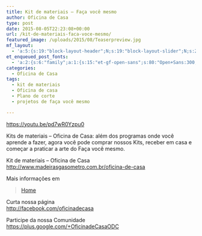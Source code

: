 ```yaml
---
title: Kit de materiais – Faça você mesmo
author: Oficina de Casa
type: post
date: 2015-08-05T22:23:08+00:00
url: /kit-de-materiais-faca-voce-mesmo/
featured_image: /uploads/2015/08/Teaserpreview.jpg
mf_layout:
  - 'a:5:{s:19:"block-layout-header";N;s:19:"block-layout-slider";N;s:22:"block-layout-structure";s:10:"full-width";s:25:"block-layout-left_sidebar";s:12:"blog-sidebar";s:26:"block-layout-right_sidebar";s:12:"blog-sidebar";}'
et_enqueued_post_fonts:
  - 'a:2:{s:6:"family";a:1:{s:15:"et-gf-open-sans";s:80:"Open+Sans:300,300italic,regular,italic,600,600italic,700,700italic,800,800italic";}s:6:"subset";a:2:{i:0;s:5:"latin";i:1;s:9:"latin-ext";}}'
categories:
  - Oficina de Casa
tags:
  - kit de materiais
  - Oficina de casa
  - Plano de corte
  - projetos de faça você mesmo

---
```

https://youtu.be/pd7wR0Yzpu0

Kits de materiais &#8211; Oficina de Casa: além dos programas onde você aprende a fazer, agora você pode comprar nossos Kits, receber em casa e começar a praticar a arte do Faça você mesmo.

Kit de materiais &#8211; Oficina de Casa  
http://www.madeirasgasometro.com.br/oficina-de-casa

Mais informações em

<blockquote class="wp-embedded-content" data-secret="lWvhi6kqJF">
  <p>
    <a href="https://oficinadecasa.com.br/">Home</a>
  </p>
</blockquote>



Curta nossa página  
http://facebook.com/oficinadecasa

Participe da nossa Comunidade  
https://plus.google.com/+OficinadeCasaODC